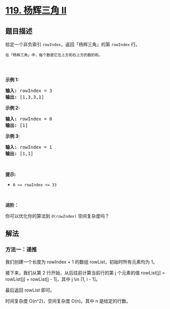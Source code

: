 # [119. 杨辉三角 II](https://leetcode.cn/problems/pascals-triangle-ii)


## 题目描述

<!-- 这里写题目描述 -->

<p>给定一个非负索引 <code>rowIndex</code>，返回「杨辉三角」的第 <code>rowIndex</code><em> </em>行。</p>

<p><small>在「杨辉三角」中，每个数是它左上方和右上方的数的和。</small></p>

<p><img alt="" src="https://fastly.jsdelivr.net/gh/doocs/leetcode@main/solution/0100-0199/0119.Pascal%27s%20Triangle%20II/images/1626927345-DZmfxB-PascalTriangleAnimated2.gif" /></p>

<p> </p>

<p><strong>示例 1:</strong></p>

<pre>
<strong>输入:</strong> rowIndex = 3
<strong>输出:</strong> [1,3,3,1]
</pre>

<p><strong>示例 2:</strong></p>

<pre>
<strong>输入:</strong> rowIndex = 0
<strong>输出:</strong> [1]
</pre>

<p><strong>示例 3:</strong></p>

<pre>
<strong>输入:</strong> rowIndex = 1
<strong>输出:</strong> [1,1]
</pre>

<p> </p>

<p><strong>提示:</strong></p>

<ul>
	<li><code>0 <= rowIndex <= 33</code></li>
</ul>

<p> </p>

<p><strong>进阶：</strong></p>

<p>你可以优化你的算法到 <code><em>O</em>(<i>rowIndex</i>)</code> 空间复杂度吗？</p>

## 解法

<!-- 这里可写通用的实现逻辑 -->



### 方法一：递推

我们创建一个长度为 rowIndex + 1 的数组 rowList，初始时所有元素均为 1。

接下来，我们从第 2 行开始，从后往前计算当前行的第 j 个元素的值 rowList[j] = rowList[j] + rowList[j - 1]，其中 j \in [1, i - 1]。

最后返回 rowList 即可。

时间复杂度 O(n^2)，空间复杂度 O(n)。其中 n 是给定的行数。

